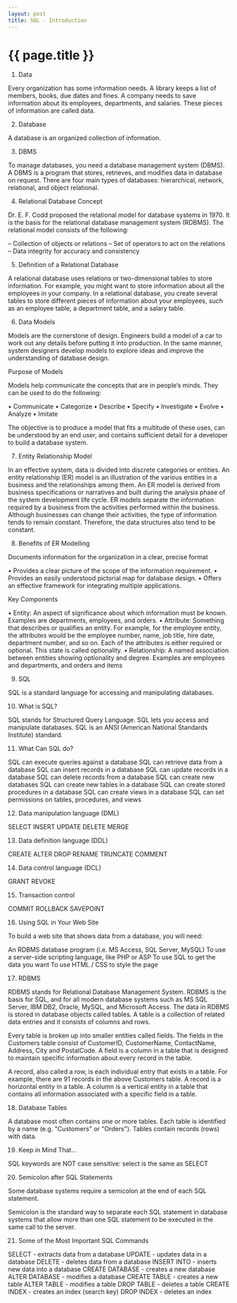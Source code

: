 ```yaml
---
layout: post
title: SQL - Introduction
---
```


{{ page.title }}
================

1) Data

Every organization has some information needs. A library keeps a list of members, books, due dates and fines. A company needs to save information about its employees, departments, and salaries. These pieces of information are called data.

2) Database

A database is an organized collection of information.

3) DBMS

To manage databases, you need a database management system (DBMS). A DBMS is a program that stores, retrieves, and modifies data in database on request. There are four main types of databases: hierarchical, network, relational, and object relational.  

4) Relational Database Concept

Dr. E. F. Codd proposed the relational model for database systems in 1970. It is the basis for the relational database management system (RDBMS). The relational model consists of the following:

– Collection of objects or relations
– Set of operators to act on the relations
– Data integrity for accuracy and consistency

5) Definition of a Relational Database

A relational database uses relations or two-dimensional tables to store information. For example, you might want to store information about all the employees in your company. In a relational database, you create several tables to store different pieces of information about your employees, such as an employee table, a department table, and a salary table.

6) Data Models

Models are the cornerstone of design. Engineers build a model of a car to work out any details before putting it into production. In the same manner, system designers develop models to explore ideas and improve the understanding of database design.

Purpose of Models

Models help communicate the concepts that are in people’s minds. They can be used to do the following:

• Communicate
• Categorize
• Describe
• Specify
• Investigate
• Evolve
• Analyze
• Imitate

The objective is to produce a model that fits a multitude of these uses, can be understood by an end user, and contains sufficient detail for a developer to build a database system.

7) Entity Relationship Model

In an effective system, data is divided into discrete categories or entities. An entity relationship (ER) model is an illustration of the various entities in a business and the relationships among them. An ER model is derived from business specifications or narratives and built during the analysis phase of the system development life cycle. ER models separate the information required by a business from the activities performed within the business. Although businesses can change their activities, the type of information tends to remain constant. Therefore, the data structures also tend to be constant.

8) Benefits of ER Modelling

Documents information for the organization in a clear, precise format

• Provides a clear picture of the scope of the information requirement.
• Provides an easily understood pictorial map for database design.
• Offers an effective framework for integrating multiple applications.

Key Components

• Entity: An aspect of significance about which information must be known. Examples are departments, employees, and orders.
• Attribute: Something that describes or qualifies an entity. For example, for the employee entity, the attributes would be the employee number, name, job title, hire date, department number, and so on. Each of the attributes is either required or optional. This state is called optionality.
• Relationship: A named association between entities showing optionality and degree. Examples are employees and departments, and orders and items


9) SQL

SQL is a standard language for accessing and manipulating databases.

10) What is SQL?

SQL stands for Structured Query Language.
SQL lets you access and manipulate databases.
SQL is an ANSI (American National Standards Institute) standard.

11) What Can SQL do?

SQL can execute queries against a database
SQL can retrieve data from a database
SQL can insert records in a database
SQL can update records in a database
SQL can delete records from a database
SQL can create new databases
SQL can create new tables in a database
SQL can create stored procedures in a database
SQL can create views in a database
SQL can set permissions on tables, procedures, and views

12) Data manipulation language (DML)

SELECT
INSERT
UPDATE
DELETE
MERGE

13) Data definition language (DDL)

CREATE
ALTER
DROP
RENAME
TRUNCATE
COMMENT

14) Data control language (DCL)

GRANT
REVOKE

15) Transaction control

COMMIT
ROLLBACK
SAVEPOINT


16) Using SQL in Your Web Site

To build a web site that shows data from a database, you will need:

An RDBMS database program (i.e. MS Access, SQL Server, MySQL)
To use a server-side scripting language, like PHP or ASP
To use SQL to get the data you want
To use HTML / CSS to style the page

17) RDBMS

RDBMS stands for Relational Database Management System. RDBMS is the basis for SQL, and for all modern database systems such as MS SQL Server, IBM DB2, Oracle, MySQL, and Microsoft Access.
The data in RDBMS is stored in database objects called tables. A table is a collection of related data entries and it consists of columns and rows.

Every table is broken up into smaller entities called fields. The fields in the Customers table consist of CustomerID, CustomerName, ContactName, Address, City and PostalCode. A field is a column in a table that is designed to maintain specific information about every record in the table.

A record, also called a row, is each individual entry that exists in a table. For example, there are 91 records in the above Customers table. A record is a horizontal entity in a table.
A column is a vertical entity in a table that contains all information associated with a specific field in a table.

18) Database Tables

A database most often contains one or more tables. Each table is identified by a name (e.g. "Customers" or "Orders"). Tables contain records (rows) with data.

19) Keep in Mind That...

SQL keywords are NOT case sensitive: select is the same as SELECT

20) Semicolon after SQL Statements

Some database systems require a semicolon at the end of each SQL statement.

Semicolon is the standard way to separate each SQL statement in database systems that allow more than one SQL statement to be executed in the same call to the server.

21) Some of the Most Important SQL Commands

SELECT - extracts data from a database
UPDATE - updates data in a database
DELETE - deletes data from a database
INSERT INTO - inserts new data into a database
CREATE DATABASE - creates a new database
ALTER DATABASE - modifies a database
CREATE TABLE - creates a new table
ALTER TABLE - modifies a table
DROP TABLE - deletes a table
CREATE INDEX - creates an index (search key)
DROP INDEX - deletes an index 
